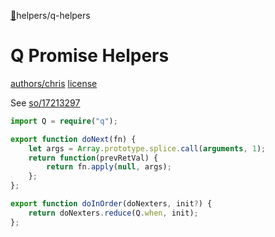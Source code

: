 
 <a name="helpers-q-helpers" id="helpers-q-helpers" ></a>[🔗](#user-content-helpers-q-helpers)helpers/q-helpers
# Q Promise Helpers

 [authors/chris](../.././authors.md.md#user-content-authors-chris)
 [license](../.././license.md.md#user-content-license)

See [so/17213297](http://stackoverflow.com/questions/17213297) 

```typescript
import Q = require("q");

export function doNext(fn) {
    let args = Array.prototype.splice.call(arguments, 1);
    return function(prevRetVal) {
        return fn.apply(null, args);
    };
};

export function doInOrder(doNexters, init?) {
    return doNexters.reduce(Q.when, init);
};
```